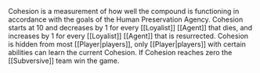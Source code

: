 Cohesion is a measurement of how well the compound is functioning in accordance with the goals of the Human Preservation Agency.
Cohesion starts at 10 and decreases by 1 for every [[Loyalist]] [[Agent]] that dies, and increases by 1 for every [[Loyalist]] [[Agent]] that is resurrected.
Cohesion is hidden from most [[Player|players]], only [[Player|players]] with certain abilities can learn the current Cohesion.
If Cohesion reaches zero the [[Subversive]] team win the game.